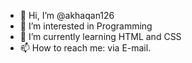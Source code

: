 - 👋 Hi, I’m @akhaqan126
- 👀 I’m interested in Programming
- 🌱 I’m currently learning HTML and CSS
- 📫 How to reach me: via E-mail.
